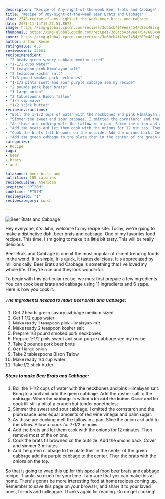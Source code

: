 ```yaml
---
description: "Recipe of Any-night-of-the-week Beer Brats and Cabbage"
title: "Recipe of Any-night-of-the-week Beer Brats and Cabbage"
slug: 2542-recipe-of-any-night-of-the-week-beer-brats-and-cabbage
date: 2021-11-14T16:22:51.867Z
image: https://img-global.cpcdn.com/recipes/3d6bcb4349ee7454/680x482cq70/beer-brats-and-cabbage-recipe-main-photo.jpg
thumbnail: https://img-global.cpcdn.com/recipes/3d6bcb4349ee7454/680x482cq70/beer-brats-and-cabbage-recipe-main-photo.jpg
cover: https://img-global.cpcdn.com/recipes/3d6bcb4349ee7454/680x482cq70/beer-brats-and-cabbage-recipe-main-photo.jpg
author: Arthur Reese
ratingvalue: 4.5
reviewcount: 33001
recipeingredient:
- "2 heads green savory cabbage medium sized"
- "1-1/2 cups water"
- "1 teaspoon pink Himalayan salt"
- "2 teaspoon kosher salt"
- "1/3 pound smoked pork neckbones"
- "1-1/2 pints sweet and sour purple cabbage see my recipe"
- "2 pounds pork beer brats"
- "1 large onion"
- "2 tablespoons Bison Tallow"
- "1/4 cup water"
- "1/2 stick butter"
recipeinstructions:
- "Boil the 1-1/2 cups of water with the neckbones and pink Himalayan salt. Bring to a boil and add the green cabbage. Add the kosher salt to the cabbage. When the cabbage is wilted a bit add the butter. Cover and let cook till still a bit of a crunch but tender nonetheless."
- "Simmer the sweet and sour cabbage. I omitted the cornstarch and the plum sauce used equal amounts of red wine vinegar and palm sugar."
- "As those are cooking melt the tallow in a pan. Slice the onion and add to the tallow. Allow to cook for 2-1/2 minutes."
- "Add the brats and let them cook with the onions for 12 minutes. Then remove most of the onions."
- "Cook the brats till browned on the outside. Add the onions back. Cover and simmer 3 minutes."
- "Add the green cabbage to the plate then in the center of the green cabbage add the purple cabbage to the center. Then the brats with the onions on the top."
categories:
- Recipe
tags:
- beer
- brats
- and

katakunci: beer brats and 
nutrition: 109 calories
recipecuisine: American
preptime: "PT20M"
cooktime: "PT57M"
recipeyield: "1"
recipecategory: Lunch

---
```



![Beer Brats and Cabbage](https://img-global.cpcdn.com/recipes/3d6bcb4349ee7454/680x482cq70/beer-brats-and-cabbage-recipe-main-photo.jpg)

Hey everyone, it's John, welcome to my recipe site. Today, we're going to make a distinctive dish, beer brats and cabbage. One of my favorites food recipes. This time, I am going to make it a little bit tasty. This will be really delicious.

Beer Brats and Cabbage is one of the most popular of recent trending foods in the world. It is simple, it is quick, it tastes delicious. It is appreciated by millions daily. Beer Brats and Cabbage is something that I've loved my whole life. They're nice and they look wonderful.




To begin with this particular recipe, we must first prepare a few ingredients. You can cook beer brats and cabbage using 11 ingredients and 6 steps. Here is how you cook it.

<!--inarticleads1-->

##### The ingredients needed to make Beer Brats and Cabbage:

1. Get 2 heads green savory cabbage medium sized
1. Get 1-1/2 cups water
1. Make ready 1 teaspoon pink Himalayan salt
1. Make ready 2 teaspoon kosher salt
1. Prepare 1/3 pound smoked pork neckbones
1. Prepare 1-1/2 pints sweet and sour purple cabbage see my recipe
1. Take 2 pounds pork beer brats
1. Get 1 large onion
1. Take 2 tablespoons Bison Tallow
1. Make ready 1/4 cup water
1. Take 1/2 stick butter




<!--inarticleads2-->

##### Steps to make Beer Brats and Cabbage:

1. Boil the 1-1/2 cups of water with the neckbones and pink Himalayan salt. Bring to a boil and add the green cabbage. Add the kosher salt to the cabbage. When the cabbage is wilted a bit add the butter. Cover and let cook till still a bit of a crunch but tender nonetheless.
1. Simmer the sweet and sour cabbage. I omitted the cornstarch and the plum sauce used equal amounts of red wine vinegar and palm sugar.
1. As those are cooking melt the tallow in a pan. Slice the onion and add to the tallow. Allow to cook for 2-1/2 minutes.
1. Add the brats and let them cook with the onions for 12 minutes. Then remove most of the onions.
1. Cook the brats till browned on the outside. Add the onions back. Cover and simmer 3 minutes.
1. Add the green cabbage to the plate then in the center of the green cabbage add the purple cabbage to the center. Then the brats with the onions on the top.




So that is going to wrap this up for this special food beer brats and cabbage recipe. Thanks so much for your time. I am sure that you can make this at home. There's gonna be more interesting food at home recipes coming up. Remember to save this page on your browser, and share it to your loved ones, friends and colleague. Thanks again for reading. Go on get cooking!
